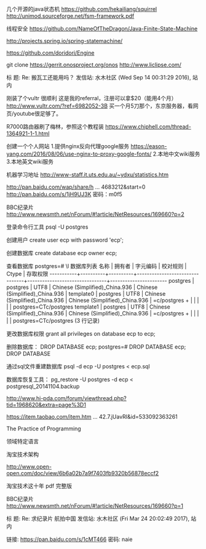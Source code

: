 几个开源的java状态机
https://github.com/hekailiang/squirrel
http://unimod.sourceforge.net/fsm-framework.pdf

 线程安全 https://github.com/NameOfTheDragon/Java-Finite-State-Machine

http://projects.spring.io/spring-statemachine/

https://github.com/doridori/Engine

git clone https://gerrit.onosproject.org/onos
http://www.liclipse.com/

标  题: Re: 搬瓦工还能用吗？ 
发信站: 水木社区 (Wed Sep 14 00:31:29 2016), 站内 
  
刚装了个vultr 很顺利 
这是我的referral，注册可以拿$20（能用4个月） 
http://www.vultr.com/?ref=6982052-3B 
买一个月5刀那个，东京服务器，看网页/youtube很足够了。 
  
  
R7000路由器刷了梅林，参照这个教程装 https://www.chiphell.com/thread-1364921-1-1.html 

创建一个个人网站
1.提供nginx反向代理google服务
 https://eason-yang.com/2016/08/06/use-nginx-to-proxy-google-fonts/
2.本地中文wiki服务
3.本地英文wiki服务

机器学习地址
http://www-staff.it.uts.edu.au/~ydxu/statistics.htm


http://pan.baidu.com/wap/share/h ... 4683212&start=0
http://pan.baidu.com/s/1jH9UJ3K 密码：m0f5


BBC纪录片
http://www.newsmth.net/nForum/#!article/NetResources/169660?p=2



登录命令行工具
psql -U postgres

创建用户
create user ecp with password 'ecp';

创建数据库
create database ecp owner ecp;

查看数据库
postgres=# \l
                                                        数据库列表
   名称 | 拥有者 | 字元编码 | 校对规则 | Ctype | 存取权限
-----------+----------+----------+--------------------------------+--------------------------------+-----------------------
 postgres | postgres | UTF8 | Chinese (Simplified)_China.936 | Chinese (Simplified)_China.936 |
 template0 | postgres | UTF8 | Chinese (Simplified)_China.936 | Chinese (Simplified)_China.936 | =c/postgres +
           | | | | | postgres=CTc/postgres
 template1 | postgres | UTF8 | Chinese (Simplified)_China.936 | Chinese (Simplified)_China.936 | =c/postgres +
           | | | | | postgres=CTc/postgres
(3 行记录)

更改数据库权限
grant all privileges on database ecp to ecp;

删除数据库：
DROP DATABASE ecp;
postgres=# DROP DATABASE ecp;
DROP DATABASE

通过sql文件重建数据库
psql -d ecp -U postgres < ecp.sql

数据库恢复工具：
pg_restore -U postgres -d ecp < postgresql_20141104.backup



 

http://www.hi-pda.com/forum/viewthread.php?tid=1968620&extra=page%3D1

 https://item.taobao.com/item.htm ... 42.7.jUavRl&amp;id=533092363261
 
 The Practice of Programming
 
 领域特定语言
 
 淘宝技术架构

http://www.open-open.com/doc/view/6b6a02b7a9f7403fb9320b56878eccf2

淘宝技术这十年 pdf 完整版

BBC纪录片
http://www.newsmth.net/nForum/#!article/NetResources/169660?p=1


标  题: Re: 求纪录片 航拍中国 
发信站: 水木社区 (Fri Mar 24 20:02:49 2017), 站内 
  
链接: https://pan.baidu.com/s/1cMT466 密码: naie 
